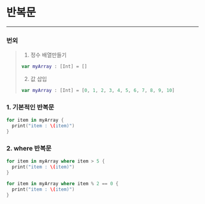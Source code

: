 # 반복문
---

### 번외
> 1. 정수 배열만들기
> ```swift
> var myArray : [Int] = []
> ```
> 2. 값 삽입
> ```swift
> var myArray : [Int] = [0, 1, 2, 3, 4, 5, 6, 7, 8, 9, 10]
> ```

### 1. 기본적인 반복문
```swift
for item in myArray {
  print("item : \(item)")
}
```

### 2. where 반복문
```swift
for item in myArray where item > 5 {
  print("item : \(item)")
}
```
```swift
for item in myArray where item % 2 == 0 {
  print("item : \(item)")
}
```